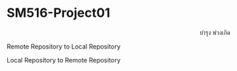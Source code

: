 # SM516-Project01

<div align=right>บำรุง  พ่วงเกิด</div>

Remote Repository to Local Repository

Local Repository to Remote Repository

